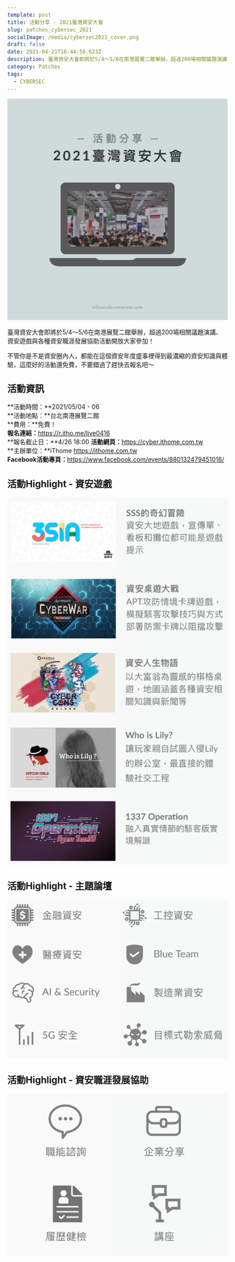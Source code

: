 ```yaml
---
template: post
title: 活動分享 - 2021臺灣資安大會
slug: patches_cybersec_2021
socialImage: /media/cybersec2021_cover.png
draft: false
date: 2021-04-21T16:44:58.623Z
description: 臺灣資安大會即將於5/4～5/6在南港展覽二館舉辦，超過200場相關議題演講、資安遊戲與各種資安職涯發展協助活動開放大家參加！
category: Patches
tags:
  - CYBERSEC
---
```

![](/media/cybersec2021_cover.png)

臺灣資安大會即將於5/4～5/6在南港展覽二館舉辦，超過200場相關議題演講、資安遊戲與各種資安職涯發展協助活動開放大家參加！

不管你是不是資安圈內人，都能在這個資安年度盛事裡得到最濃縮的資安知識與體驗，這麼好的活動還免費，不要錯過了趕快去報名吧～

## 活動資訊

**活動時間：**2021/05/04 - 06\
**活動地點：**台北南港展覽二館\
**費用：**免費！\
**報名連結：**<https://r.itho.me/live0416>\
**報名截止日：**4/26 18:00
**活動網頁：**<https://cyber.ithome.com.tw>\
**主辦單位：**iThome <https://ithome.com.tw>\
**Facebook活動專頁：**<https://www.facebook.com/events/880132479451016/>

## 活動Highlight - 資安遊戲

![](/media/cybersec2021_games.png)

## 活動Highlight - 主題論壇

![](/media/cybersec2021_topics.png)

## 活動Highlight - 資安職涯發展協助

![](/media/cybersec2021_jobs.png)